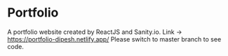 # Portfolio
A portfolio website created by ReactJS and Sanity.io. Link -> https://portfolio-dipesh.netlify.app/
Please switch to master branch to see code.
